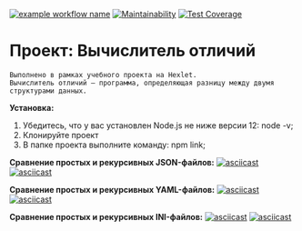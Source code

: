 [![example workflow name](https://github.com/smbartem/frontend-project-lvl2/workflows/Node%20CI/badge.svg)](https://github.com/smbartem/frontend-project-lvl2/actions) [![Maintainability](https://api.codeclimate.com/v1/badges/a99a88d28ad37a79dbf6/maintainability)](https://codeclimate.com/github/smbartem/frontend-project-lvl2) [![Test Coverage](https://api.codeclimate.com/v1/badges/26eefb3862f29006b880/test_coverage)](https://codeclimate.com/github/smbartem/frontend-project-lvl2/test_coverage)


__Проект: Вычислитель отличий__ 
===========
    Выполнено в рамках учебного проекта на Hexlet.
    Вычислитель отличий – программа, определяющая разницу между двумя структурами данных. 

__Установка:__
  1. Убедитесь, что у вас установлен Node.js не ниже версии 12: node -v;
  2. Клонируйте проект
  3. В папке проекта выполните команду: npm link;
  
__Сравнение простых и рекурсивных JSON-файлов:__
[![asciicast](https://asciinema.org/a/BjR2iOEpU9ZNSydZaxma55Oqt.svg)](https://asciinema.org/a/BjR2iOEpU9ZNSydZaxma55Oqt)
[![asciicast](https://asciinema.org/a/QONsuVcpTpAl4PASxS9Gjmfj2.svg)](https://asciinema.org/a/QONsuVcpTpAl4PASxS9Gjmfj2)

__Сравнение простых и рекурсивных YAML-файлов:__
[![asciicast](https://asciinema.org/a/h6tG4PaSUirtIUqIPD21kKCNa.svg)](https://asciinema.org/a/h6tG4PaSUirtIUqIPD21kKCNa)
[![asciicast](https://asciinema.org/a/PyYAq4R7e8k1EOQ92Egyy8lvu.svg)](https://asciinema.org/a/PyYAq4R7e8k1EOQ92Egyy8lvu)

__Сравнение простых и рекурсивных INI-файлов:__
[![asciicast](https://asciinema.org/a/l6RHQMLxkA0BeHPca1CyAg2GL.svg)](https://asciinema.org/a/l6RHQMLxkA0BeHPca1CyAg2GL)
[![asciicast](https://asciinema.org/a/KA2kul8lS54u0D1AGfckY1eO4.svg)](https://asciinema.org/a/KA2kul8lS54u0D1AGfckY1eO4)
